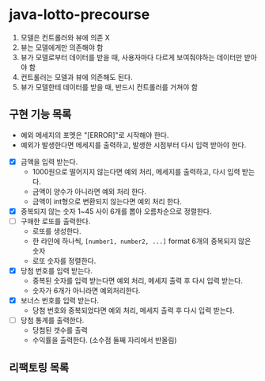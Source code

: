 # java-lotto-precourse

1. 모델은 컨트롤러와 뷰에 의존 X
2. 뷰는 모델에게만 의존해야 함
3. 뷰가 모델로부터 데이터를 받을 때, 사용자마다 다르게 보여줘야하는 데이터만 받아야 함
4. 컨트롤러는 모델과 뷰에 의존해도 된다.
5. 뷰가 모델한테 데이터를 받을 때, 반드시 컨트롤러를 거쳐야 함

## 구현 기능 목록
- 예외 메세지의 포멧은 "[ERROR]"로 시작해야 한다.
- 예외가 발생한다면 메세지를 출력하고, 발생한 시점부터 다시 입력 받아야 한다.

- [X] 금액을 입력 받는다.
  - 1000원으로 떨어지지 않는다면 예외 처리, 메세지를 출력하고, 다시 입력 받는다.
  - 금액이 양수가 아니라면 예외 처리 한다.
  - 금액이 int형으로 변환되지 않는다면 예외 처리 한다.
- [X] 중복되지 않는 숫자 1~45 사이 6개를 뽑아 오름차순으로 정렬한다.
- [ ] 구매한 로또를 출력한다.
  - 로또를 생성한다.
  - 한 라인에 하나씩, `[number1, number2, ...]` format 6개의 중복되지 않은 숫자
  - 로또 숫자를 정렬한다.
- [X] 당첨 번호를 입력 받는다.
  - 중복된 숫자를 입력 받는다면 예외 처리, 메세지 출력 후 다시 입력 받는다.
  - 숫자가 6개가 아니라면 예외처리한다.
- [X] 보너스 번호를 입력 받는다.
  - 당첨 번호와 중복되었다면 예외 처리, 메세지 출력 후 다시 입력 받는다.
- [ ] 당첨 통계를 출력한다.
  - 당첨된 갯수를 출력
  - 수익률을 출력한다. (소수점 둘째 자리에서 반올림)

## 리팩토링 목록
